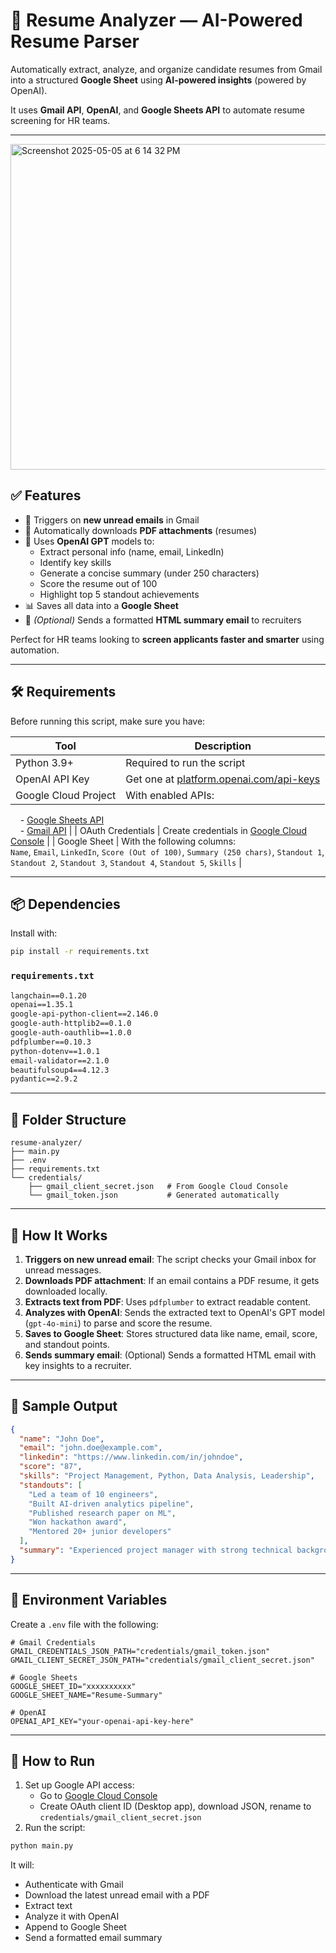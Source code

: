 

# 🧾 Resume Analyzer — AI-Powered Resume Parser

Automatically extract, analyze, and organize candidate resumes from Gmail into a structured **Google Sheet** using **AI-powered insights** (powered by OpenAI).

It uses **Gmail API**, **OpenAI**, and **Google Sheets API** to automate resume screening for HR teams.

---

<img width="521" alt="Screenshot 2025-05-05 at 6 14 32 PM" src="https://github.com/user-attachments/assets/39db765d-d9e6-4d4b-8754-5ba90aba75e3" />

## ✅ Features

- 📨 Triggers on **new unread emails** in Gmail
- 📄 Automatically downloads **PDF attachments** (resumes)
- 🤖 Uses **OpenAI GPT** models to:
  - Extract personal info (name, email, LinkedIn)
  - Identify key skills
  - Generate a concise summary (under 250 characters)
  - Score the resume out of 100
  - Highlight top 5 standout achievements
- 📊 Saves all data into a **Google Sheet**
- 📨 *(Optional)* Sends a formatted **HTML summary email** to recruiters

Perfect for HR teams looking to **screen applicants faster and smarter** using automation.

---

## 🛠️ Requirements

Before running this script, make sure you have:

| Tool | Description |
|------|-------------|
| Python 3.9+ | Required to run the script |
| OpenAI API Key | Get one at [platform.openai.com/api-keys](https://platform.openai.com/api-keys) |
| Google Cloud Project | With enabled APIs:  
&nbsp; &nbsp; - [Google Sheets API](https://console.cloud.google.com/apis/api/sheets.googleapis.com/overview)  
&nbsp; &nbsp; - [Gmail API](https://console.cloud.google.com/apis/api/gmail.googleapis.com/overview) |
| OAuth Credentials | Create credentials in [Google Cloud Console](https://console.cloud.google.com/apis/credentials) |
| Google Sheet | With the following columns:<br>`Name`, `Email`, `LinkedIn`, `Score (Out of 100)`, `Summary (250 chars)`, `Standout 1`, `Standout 2`, `Standout 3`, `Standout 4`, `Standout 5`, `Skills` |

---

## 📦 Dependencies

Install with:

```bash
pip install -r requirements.txt
```

### `requirements.txt`
```txt
langchain==0.1.20
openai==1.35.1
google-api-python-client==2.146.0
google-auth-httplib2==0.1.0
google-auth-oauthlib==1.0.0
pdfplumber==0.10.3
python-dotenv==1.0.1
email-validator==2.1.0
beautifulsoup4==4.12.3
pydantic==2.9.2
```

---

## 📁 Folder Structure

```
resume-analyzer/
├── main.py
├── .env
├── requirements.txt
└── credentials/
    ├── gmail_client_secret.json   # From Google Cloud Console
    └── gmail_token.json           # Generated automatically
```

---

## 🧩 How It Works

1. **Triggers on new unread email**: The script checks your Gmail inbox for unread messages.
2. **Downloads PDF attachment**: If an email contains a PDF resume, it gets downloaded locally.
3. **Extracts text from PDF**: Uses `pdfplumber` to extract readable content.
4. **Analyzes with OpenAI**: Sends the extracted text to OpenAI's GPT model (`gpt-4o-mini`) to parse and score the resume.
5. **Saves to Google Sheet**: Stores structured data like name, email, score, and standout points.
6. **Sends summary email**: (Optional) Sends a formatted HTML email with key insights to a recruiter.

---

## 🧪 Sample Output

```json
{
  "name": "John Doe",
  "email": "john.doe@example.com",
  "linkedin": "https://www.linkedin.com/in/johndoe",
  "score": "87",
  "skills": "Project Management, Python, Data Analysis, Leadership",
  "standouts": [
    "Led a team of 10 engineers",
    "Built AI-driven analytics pipeline",
    "Published research paper on ML",
    "Won hackathon award",
    "Mentored 20+ junior developers"
  ],
  "summary": "Experienced project manager with strong technical background in Python and machine learning."
}
```

---

## 🧾 Environment Variables

Create a `.env` file with the following:

```env
# Gmail Credentials
GMAIL_CREDENTIALS_JSON_PATH="credentials/gmail_token.json"
GMAIL_CLIENT_SECRET_JSON_PATH="credentials/gmail_client_secret.json"

# Google Sheets
GOOGLE_SHEET_ID="xxxxxxxxxx"
GOOGLE_SHEET_NAME="Resume-Summary"

# OpenAI
OPENAI_API_KEY="your-openai-api-key-here"
```

---

## 🚀 How to Run

1. Set up Google API access:
   - Go to [Google Cloud Console](https://console.cloud.google.com/)
   - Create OAuth client ID (Desktop app), download JSON, rename to `credentials/gmail_client_secret.json`
2. Run the script:

```bash
python main.py
```

It will:
- Authenticate with Gmail
- Download the latest unread email with a PDF
- Extract text
- Analyze it with OpenAI
- Append to Google Sheet
- Send a formatted email summary
  


